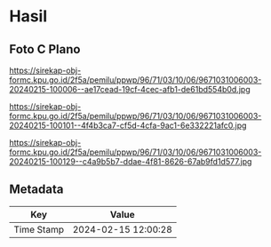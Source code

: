 # Hasil

## Foto C Plano

https://sirekap-obj-formc.kpu.go.id/2f5a/pemilu/ppwp/96/71/03/10/06/9671031006003-20240215-100006--ae17cead-19cf-4cec-afb1-de61bd554b0d.jpg

https://sirekap-obj-formc.kpu.go.id/2f5a/pemilu/ppwp/96/71/03/10/06/9671031006003-20240215-100101--4f4b3ca7-cf5d-4cfa-9ac1-6e332221afc0.jpg

https://sirekap-obj-formc.kpu.go.id/2f5a/pemilu/ppwp/96/71/03/10/06/9671031006003-20240215-100129--c4a9b5b7-ddae-4f81-8626-67ab9fd1d577.jpg


## Metadata

| Key        | Value               |
| ---------- | ------------------- |
| Time Stamp | 2024-02-15 12:00:28 |



